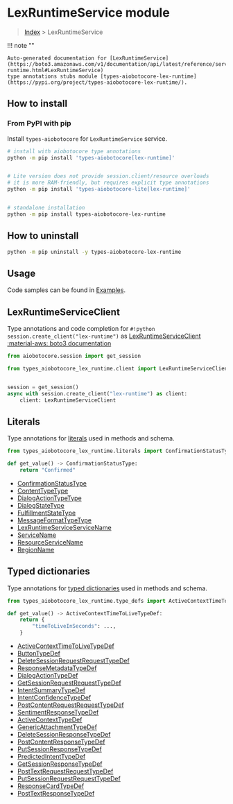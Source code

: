# LexRuntimeService module

> [Index](../README.md) > LexRuntimeService


!!! note ""

    Auto-generated documentation for [LexRuntimeService](https://boto3.amazonaws.com/v1/documentation/api/latest/reference/services/lex-runtime.html#LexRuntimeService)
    type annotations stubs module [types-aiobotocore-lex-runtime](https://pypi.org/project/types-aiobotocore-lex-runtime/).

## How to install



### From PyPI with pip

Install `types-aiobotocore` for `LexRuntimeService` service.

```bash
# install with aiobotocore type annotations
python -m pip install 'types-aiobotocore[lex-runtime]'


# Lite version does not provide session.client/resource overloads
# it is more RAM-friendly, but requires explicit type annotations
python -m pip install 'types-aiobotocore-lite[lex-runtime]'


# standalone installation
python -m pip install types-aiobotocore-lex-runtime
```



## How to uninstall

```bash
python -m pip uninstall -y types-aiobotocore-lex-runtime
```

## Usage

Code samples can be found in [Examples](./usage.md).

## LexRuntimeServiceClient

Type annotations and code completion for  `#!python session.create_client("lex-runtime")` as [LexRuntimeServiceClient](./client.md)
[:material-aws: boto3 documentation](https://boto3.amazonaws.com/v1/documentation/api/latest/reference/services/lex-runtime.html#LexRuntimeService.Client)

```python title="Usage example"
from aiobotocore.session import get_session

from types_aiobotocore_lex_runtime.client import LexRuntimeServiceClient


session = get_session()
async with session.create_client("lex-runtime") as client:
    client: LexRuntimeServiceClient
```








## Literals

Type annotations for [literals](./literals.md) used in methods and schema.

```python title="Usage example"
from types_aiobotocore_lex_runtime.literals import ConfirmationStatusType

def get_value() -> ConfirmationStatusType:
    return "Confirmed"
```

- [ConfirmationStatusType](./literals.md#confirmationstatustype)
- [ContentTypeType](./literals.md#contenttypetype)
- [DialogActionTypeType](./literals.md#dialogactiontypetype)
- [DialogStateType](./literals.md#dialogstatetype)
- [FulfillmentStateType](./literals.md#fulfillmentstatetype)
- [MessageFormatTypeType](./literals.md#messageformattypetype)
- [LexRuntimeServiceServiceName](./literals.md#lexruntimeserviceservicename)
- [ServiceName](./literals.md#servicename)
- [ResourceServiceName](./literals.md#resourceservicename)
- [RegionName](./literals.md#regionname)




## Typed dictionaries

Type annotations for [typed dictionaries](./type_defs.md) used in methods and schema.

```python title="Usage example"
from types_aiobotocore_lex_runtime.type_defs import ActiveContextTimeToLiveTypeDef

def get_value() -> ActiveContextTimeToLiveTypeDef:
    return {
        "timeToLiveInSeconds": ...,
    }
```

- [ActiveContextTimeToLiveTypeDef](./type_defs.md#activecontexttimetolivetypedef)
- [ButtonTypeDef](./type_defs.md#buttontypedef)
- [DeleteSessionRequestRequestTypeDef](./type_defs.md#deletesessionrequestrequesttypedef)
- [ResponseMetadataTypeDef](./type_defs.md#responsemetadatatypedef)
- [DialogActionTypeDef](./type_defs.md#dialogactiontypedef)
- [GetSessionRequestRequestTypeDef](./type_defs.md#getsessionrequestrequesttypedef)
- [IntentSummaryTypeDef](./type_defs.md#intentsummarytypedef)
- [IntentConfidenceTypeDef](./type_defs.md#intentconfidencetypedef)
- [PostContentRequestRequestTypeDef](./type_defs.md#postcontentrequestrequesttypedef)
- [SentimentResponseTypeDef](./type_defs.md#sentimentresponsetypedef)
- [ActiveContextTypeDef](./type_defs.md#activecontexttypedef)
- [GenericAttachmentTypeDef](./type_defs.md#genericattachmenttypedef)
- [DeleteSessionResponseTypeDef](./type_defs.md#deletesessionresponsetypedef)
- [PostContentResponseTypeDef](./type_defs.md#postcontentresponsetypedef)
- [PutSessionResponseTypeDef](./type_defs.md#putsessionresponsetypedef)
- [PredictedIntentTypeDef](./type_defs.md#predictedintenttypedef)
- [GetSessionResponseTypeDef](./type_defs.md#getsessionresponsetypedef)
- [PostTextRequestRequestTypeDef](./type_defs.md#posttextrequestrequesttypedef)
- [PutSessionRequestRequestTypeDef](./type_defs.md#putsessionrequestrequesttypedef)
- [ResponseCardTypeDef](./type_defs.md#responsecardtypedef)
- [PostTextResponseTypeDef](./type_defs.md#posttextresponsetypedef)

